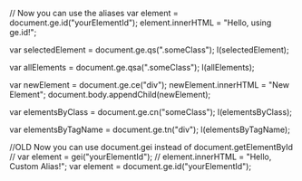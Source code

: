   // Now you can use the aliases
  var element = document.ge.id("yourElementId");
  element.innerHTML = "Hello, using ge.id!";

  var selectedElement = document.ge.qs(".someClass");
  l(selectedElement);

  var allElements = document.ge.qsa(".someClass");
  l(allElements);

  var newElement = document.ge.ce("div");
  newElement.innerHTML = "New Element";
  document.body.appendChild(newElement);

  var elementsByClass = document.ge.cn("someClass");
  l(elementsByClass);

  var elementsByTagName = document.ge.tn("div");
  l(elementsByTagName);

  //OLD Now you can use document.gei instead of document.getElementById
  // var element = gei("yourElementId");
  // element.innerHTML = "Hello, Custom Alias!";
  var element = document.ge.id("yourElementId");